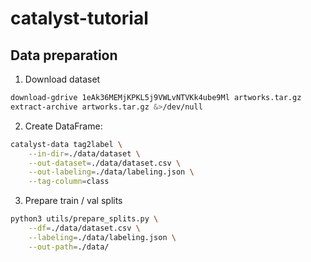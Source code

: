 # catalyst-tutorial

## Data preparation

1. Download dataset
```bash
download-gdrive 1eAk36MEMjKPKL5j9VWLvNTVKk4ube9Ml artworks.tar.gz
extract-archive artworks.tar.gz &>/dev/null
```

2. Create DataFrame:
```bash
catalyst-data tag2label \
    --in-dir=./data/dataset \
    --out-dataset=./data/dataset.csv \
    --out-labeling=./data/labeling.json \
    --tag-column=class
```

3. Prepare train / val splits
```bash
python3 utils/prepare_splits.py \
    --df=./data/dataset.csv \
    --labeling=./data/labeling.json \
    --out-path=./data/
```